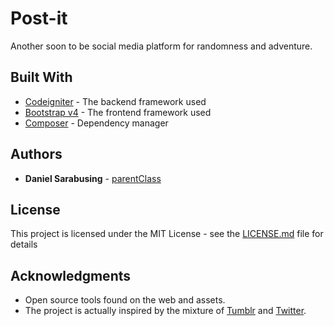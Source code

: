 # Post-it

Another soon to be social media platform for randomness and adventure.

## Built With

* [Codeigniter](http://www.codeigniter.com/) - The backend framework used
* [Bootstrap v4](https://v4-alpha.getbootstrap.com/) - The frontend framework used
* [Composer](https://getcomposer.org/) - Dependency manager

## Authors

* **Daniel Sarabusing** - [parentClass](https://github.com/parentClass)

## License

This project is licensed under the MIT License - see the [LICENSE.md](LICENSE.md) file for details

## Acknowledgments

* Open source tools found on the web and assets.
* The project is actually inspired by the mixture of [Tumblr](https://www.tumblr.com/login) and [Twitter](https://twitter.com/).
